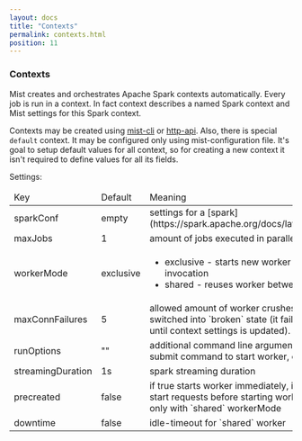 ```yaml
---
layout: docs
title: "Contexts"
permalink: contexts.html
position: 11
---
```

### Contexts

Mist creates and orchestrates Apache Spark contexts automatically. Every job is run in a context.
In fact context describes a named Spark context and Mist settings for this Spark context.

Contexts may be created using [mist-cli](/mist-docs/mist-cli.html) or [http-api](/mist-docs/http_api.html).
Also, there is special `default` context. It may be configured only using mist-configuration file.
It's goal to setup default values for all context, so for creating a new context it isn't required to define values for all its fields.

Settings:
<table>
  <thead>
    <tr>
       <td>Key</td>
       <td>Default</td>
       <td>Meaning</td>
    </tr>
  </thead>
  <tbody>
    <tr>
       <td>sparkConf</td>
       <td>empty</td>
       <td>settings for a [spark](https://spark.apache.org/docs/latest/configuration.html)</td>
    </tr>
    <tr>
       <td>maxJobs</td>
       <td>1</td>
       <td>amount of jobs executed in parallel</td>
    </tr>
    <tr>
       <td>workerMode</td>
       <td>exclusive</td>
       <td>
         <ul>
           <li>exclusive - starts new worker for every job invocation</li>
           <li>shared - reuses worker between several jobs</li>
         </ul>
       </td>
    </tr>
    <tr>
       <td>maxConnFailures</td>
       <td>5</td>
       <td>
         allowed amount of worker crushes before context will be switched into `broken` state
         (it fails all incoming requests until context settings is updated).
       </td>
    </tr>
    <tr>
       <td>runOptions</td>
       <td>""</td>
       <td>
         additional command line arguments for building spark-submit command to start worker, e.x: pass `--jars`
       </td>
    </tr>
    <tr>
       <td>streamingDuration</td>
       <td>1s</td>
       <td>
         spark streaming duration
       </td>
    </tr>
    <tr>
       <td>precreated</td>
       <td>false</td>
       <td>
         if true starts worker immediately,
         if false await first job start requests before starting worker
         *NOTE*: works only with `shared` workerMode
       </td>
    </tr>
    <tr>
       <td>downtime</td>
       <td>false</td>
       <td>idle-timeout for `shared` worker</td>
    </tr>
  </tbody>
</table>
